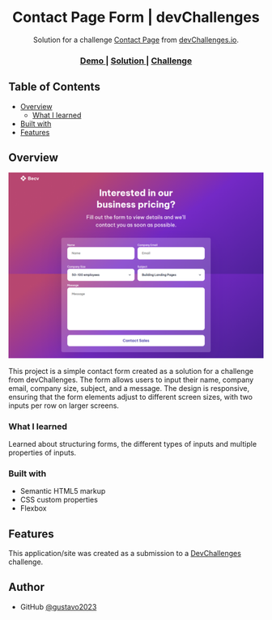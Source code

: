 <!-- Please update value in the {}  -->

<h1 align="center">Contact Page Form | devChallenges</h1>

<div align="center">
   Solution for a challenge <a href="https://devchallenges.io/challenge/contact-page" target="_blank">Contact Page</a> from <a href="http://devchallenges.io" target="_blank">devChallenges.io</a>.
</div>

<div align="center">
  <h3>
    <a href="https://gustavo2023.github.io/contact-page-form/">
      Demo
    </a>
    <span> | </span>
    <a href="https://github.com/gustavo2023/contact-page-form">
      Solution
    </a>
    <span> | </span>
    <a href="https://devchallenges.io/challenge/contact-page">
      Challenge
    </a>
  </h3>
</div>

<!-- TABLE OF CONTENTS -->

## Table of Contents

- [Overview](#overview)
  - [What I learned](#what-i-learned)
- [Built with](#built-with)
- [Features](#features)

<!-- OVERVIEW -->

## Overview

![screenshot](./design/screencapture.png)

This project is a simple contact form created as a solution for a challenge from devChallenges. The form allows users to input their name, company email, company size, subject, and a message. The design is responsive, ensuring that the form elements adjust to different screen sizes, with two inputs per row on larger screens.

### What I learned

Learned about structuring forms, the different types of inputs and multiple properties of inputs.

### Built with

- Semantic HTML5 markup
- CSS custom properties
- Flexbox

## Features

This application/site was created as a submission to a [DevChallenges](https://devchallenges.io/challenges-dashboard) challenge.

## Author

- GitHub [@gustavo2023](https://github.com/gustavo2023)
